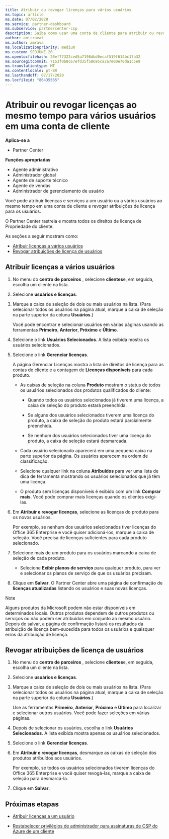 ```yaml
---
title: Atribuir ou revogar licenças para vários usuários
ms.topic: article
ms.date: 07/02/2020
ms.service: partner-dashboard
ms.subservice: partnercenter-csp
description: Saiba como usar uma conta de cliente para atribuir ou revogar licenças e serviços a um usuário ou a vários usuários ao mesmo tempo.
author: amitravat
ms.author: amrava
ms.localizationpriority: medium
ms.custom: SEOJUNE.20
ms.openlocfilehash: 20ef77322ced5a7198dbd0ecaf519f614bc17a32
ms.sourcegitcommit: 7153f0b8c67efd35f58695ca2a7e00e70da1c5e9
ms.translationtype: MT
ms.contentlocale: pt-BR
ms.lasthandoff: 07/17/2020
ms.locfileid: "86435565"
---
```

# <a name="assign-or-revoke-licenses-at-the-same-time-to-multiple-users-in-a-customer-account"></a>Atribuir ou revogar licenças ao mesmo tempo para vários usuários em uma conta de cliente

**Aplica-se a**

- Partner Center

**Funções apropriadas**

- Agente administrativo
- Administrador global
- Agente de suporte técnico
- Agente de vendas
- Administrador de gerenciamento de usuário

Você pode atribuir licenças e serviços a um usuário ou a vários usuários ao mesmo tempo em uma conta de cliente e revogar atribuições de licença para os usuários.

O Partner Center rastreia e mostra todos os direitos de licença de Propriedade do cliente.

As seções a seguir mostram como:
- [Atribuir licenças a vários usuários](#assign-licenses-to-groups)
- [Revogar atribuições de licença de usuários](#revoking-licenses)

<a href="" id="assign-licenses-to-groups"></a>
## <a name="assign-licenses-to-multiple-users"></a>Atribuir licenças a vários usuários

1. No menu do **centro de parceiros** , selecione **clientes**e, em seguida, escolha um cliente na lista.

2. Selecione **usuários e licenças**.

3. Marque a caixa de seleção de dois ou mais usuários na lista. (Para selecionar todos os usuários na página atual, marque a caixa de seleção na parte superior da coluna **Usuários**.)

    Você pode encontrar e selecionar usuários em várias páginas usando as ferramentas **Primeiro**, **Anterior**, **Próximo** e **Último**.

4. Selecione o link **Usuários Selecionados**. A lista exibida mostra os usuários selecionados.

5. Selecione o link **Gerenciar licenças**.

    A página Gerenciar Licenças mostra a lista de direitos de licença para as contas de cliente e a contagem de **Licenças disponíveis** para cada produto.

    - As caixas de seleção na coluna **Produto** mostram o status de todos os usuários selecionados dos produtos qualificados do cliente:

       - Quando todos os usuários selecionados já tiverem uma licença, a caixa de seleção do produto estará preenchida.

       - Se alguns dos usuários selecionados tiverem uma licença do produto, a caixa de seleção do produto estará parcialmente preenchida.

       - Se nenhum dos usuários selecionados tiver uma licença do produto, a caixa de seleção estará desmarcada.

    - Cada usuário selecionado aparecerá em uma pequena caixa na parte superior da página. Os usuários aparecem na ordem de classificação.

    - Selecione qualquer link na coluna **Atribuídos** para ver uma lista de dica de ferramenta mostrando os usuários selecionados que já têm uma licença.

    - O produto sem licenças disponíveis é exibido com um link **Comprar mais**. Você pode comprar mais licenças quando os clientes exigi-las.

6. Em **Atribuir e revogar licenças**, selecione as licenças do produto para os novos usuários. 

   Por exemplo, se nenhum dos usuários selecionados tiver licenças do Office 365 Enterprise e você quiser adicioná-los, marque a caixa de seleção. Você precisa de licenças suficientes para cada produto selecionado.

7. Selecione mais de um produto para os usuários marcando a caixa de seleção de cada produto.
    -   Selecione **Exibir planos de serviço** para qualquer produto, para ver e selecionar os planos de serviço de que os usuários precisam.

8. Clique em **Salvar**. O Partner Center abre uma página de confirmação de **licenças atualizadas** listando os usuários e suas novas licenças.

>[!NOTE]
>Alguns produtos da Microsoft podem não estar disponíveis em determinados locais. Outros produtos dependem de outros produtos ou serviços ou não podem ser atribuídos em conjunto ao mesmo usuário. Depois de salvar, a página de confirmação listará os resultados da atribuição de licença bem-sucedida para todos os usuários e quaisquer erros da atribuição de licença.

<a href="" id="revoking-licenses"></a>
## <a name="revoke-users-license-assignments"></a>Revogar atribuições de licença de usuários

1. No menu do **centro de parceiros** , selecione **clientes**e, em seguida, escolha um cliente na lista.

2. Selecione **usuários e licenças**.

3. Marque a caixa de seleção de dois ou mais usuários na lista. (Para selecionar todos os usuários na página atual, marque a caixa de seleção na parte superior da coluna **Usuários**.)

    Use as ferramentas **Primeiro**, **Anterior**, **Próximo** e **Último** para localizar e selecionar outros usuários. Você pode fazer seleções em várias páginas.

4. Depois de selecionar os usuários, escolha o link **Usuários Selecionados**. A lista exibida mostra apenas os usuários selecionados.

5. Selecione o link **Gerenciar licenças**.

6. Em **Atribuir e revogar licenças**, desmarque as caixas de seleção dos produtos atribuídos aos usuários.

   Por exemplo, se todos os usuários selecionados tiverem licenças do Office 365 Enterprise e você quiser revogá-las, marque a caixa de seleção para desmarcá-la.

7. Clique em **Salvar**.

## <a name="next-steps"></a>Próximas etapas

- [Atribuir licenças a um usuário](assign-licenses-to-users.md)

- [Restabelecer privilégios de administrador para assinaturas de CSP do Azure de um cliente](revoke-reinstate-csp.md)